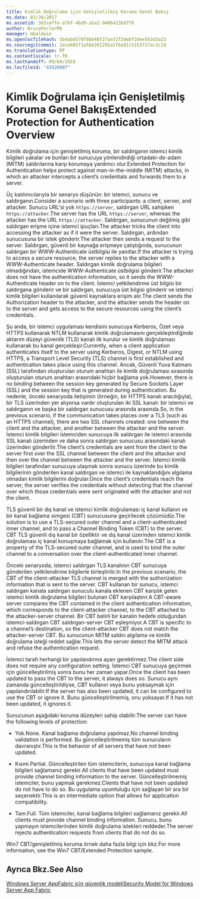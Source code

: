 ```yaml
---
title: Kimlik Doğrulama için Genişletilmiş Koruma Genel Bakış
ms.date: 03/30/2017
ms.assetid: 3d2ceffe-a7bf-4bd9-a5a2-9406423bd7f8
author: BrucePerlerMS
manager: mbaldwin
ms.openlocfilehash: 5b4abd570f8bb40f2faa72f2debf2dee563d3a23
ms.sourcegitcommit: 2eceb05f1a5bb261291a1f6a91c5153727ac1c19
ms.translationtype: MT
ms.contentlocale: tr-TR
ms.lasthandoff: 09/04/2018
ms.locfileid: "43526607"
---
```

# <a name="extended-protection-for-authentication-overview"></a><span data-ttu-id="26777-102">Kimlik Doğrulama için Genişletilmiş Koruma Genel Bakış</span><span class="sxs-lookup"><span data-stu-id="26777-102">Extended Protection for Authentication Overview</span></span>
<span data-ttu-id="26777-103">Kimlik doğrulama için genişletilmiş koruma, bir saldırganın istemci kimlik bilgileri yakalar ve bunları bir sunucuya yönlendirdiği ortadaki-de-adam (MITM) saldırılarına karşı korumaya yardımcı olur.</span><span class="sxs-lookup"><span data-stu-id="26777-103">Extended Protection for Authentication helps protect against man-in-the-middle (MITM) attacks, in which an attacker intercepts a client’s credentials and forwards them to a server.</span></span>  
  
 <span data-ttu-id="26777-104">Üç katılımcılarıyla bir senaryo düşünün: bir istemci, sunucu ve saldırganın.</span><span class="sxs-lookup"><span data-stu-id="26777-104">Consider a scenario with three participants: a client, server, and attacker.</span></span> <span data-ttu-id="26777-105">Sunucu URL'si yok `https://server`, saldırgan URL sahipken `https://attacker`.</span><span class="sxs-lookup"><span data-stu-id="26777-105">The server has the URL `https://server`, whereas the attacker has the URL `https://attacker`.</span></span> <span data-ttu-id="26777-106">Saldırgan, sunucunun değilmiş gibi saldırgan erişme içine istemci ipuçları.</span><span class="sxs-lookup"><span data-stu-id="26777-106">The attacker tricks the client into accessing the attacker as if it were the server.</span></span> <span data-ttu-id="26777-107">Saldırgan, ardından sunucusuna bir istek gönderir.</span><span class="sxs-lookup"><span data-stu-id="26777-107">The attacker then sends a request to the server.</span></span> <span data-ttu-id="26777-108">Saldırgan, güvenli bir kaynağa erişmeye çalıştığında, sunucunun saldırgan bir WWW-Authenticate üstbilgisi ile yanıtlar.</span><span class="sxs-lookup"><span data-stu-id="26777-108">If the attacker is trying to access a secure resource, the server replies to the attacker with a WWW-Authenticate header.</span></span> <span data-ttu-id="26777-109">Saldırgan kimlik doğrulama bilgileri olmadığından, istemcide WWW-Authenticate üstbilgisi gönderir.</span><span class="sxs-lookup"><span data-stu-id="26777-109">The attacker does not have the authentication information, so it sends the WWW-Authenticate header on to the client.</span></span> <span data-ttu-id="26777-110">İstemci yetkilendirme üst bilgisi bir saldırgana gönderir ve bir saldırgan, sunucuya üst bilgisi gönderir ve istemci kimlik bilgileri kullanılarak güvenli kaynaklara erişim alır.</span><span class="sxs-lookup"><span data-stu-id="26777-110">The client sends the Authorization header to the attacker, and the attacker sends the header on to the server and gets access to the secure resources using the client’s credentials.</span></span>  
  
 <span data-ttu-id="26777-111">Şu anda, bir istemci uygulaması kendisini sunucuya Kerberos, Özet veya HTTPS kullanarak NTLM kullanarak kimlik doğrulamasını gerçekleştirdiğinde aktarım düzeyi güvenlik (TLS) kanalı ilk kurulur ve kimlik doğrulaması kullanarak bu kanal gerçekleşir.</span><span class="sxs-lookup"><span data-stu-id="26777-111">Currently, when a client application authenticates itself to the server using Kerberos, Digest, or NTLM using HTTPS, a Transport Level Security (TLS) channel is first established and authentication takes place using this channel.</span></span> <span data-ttu-id="26777-112">Ancak, Güvenli Yuva Katmanı (SSL) tarafından oluşturulan oturum anahtarı ile kimlik doğrulaması sırasında oluşturulan oturum anahtarı arasındaki hiçbir bağlama yok.</span><span class="sxs-lookup"><span data-stu-id="26777-112">However, there is no binding between the session key generated by Secure Sockets Layer (SSL) and the session key that is generated during authentication.</span></span> <span data-ttu-id="26777-113">Bu nedenle, önceki senaryoda iletişimin (örneğin, bir HTTPS kanalı aracılığıyla), bir TLS üzerinden yer alıyorsa vardır oluşturulan iki SSL kanalı: bir istemci ve saldırganın ve başka bir saldırgan sunucusu arasında arasında.</span><span class="sxs-lookup"><span data-stu-id="26777-113">So, in the previous scenario, if the communication takes places over a TLS (such as an HTTPS channel), there are two SSL channels created: one between the client and the attacker, and another between the attacker and the server.</span></span> <span data-ttu-id="26777-114">İstemci kimlik bilgileri istemciden sunucuya ilk saldırgan ile istemci arasında SSL kanalı üzerinden ve daha sonra saldırgan sunucusu arasındaki kanalı üzerinden gönderilir.</span><span class="sxs-lookup"><span data-stu-id="26777-114">The client’s credentials are sent from the client to the server first over the SSL channel between the client and the attacker and then over the channel between the attacker and the server.</span></span> <span data-ttu-id="26777-115">İstemci kimlik bilgileri tarafından sunucuya ulaşmak sonra sunucu üzerinde bu kimlik bilgilerinin gönderilen kanal saldırgan ve istemci ile kaynaklandığını algılama olmadan kimlik bilgilerini doğrular.</span><span class="sxs-lookup"><span data-stu-id="26777-115">Once the client’s credentials reach the server, the server verifies the credentials without detecting that the channel over which those credentials were sent originated with the attacker and not the client.</span></span>  
  
 <span data-ttu-id="26777-116">TLS güvenli bir dış kanal ve istemci kimlik doğrulaması iç kanal kullanın ve bir kanal bağlama simgesi (CBT) sunucusuna geçirilecek çözümüdür.</span><span class="sxs-lookup"><span data-stu-id="26777-116">The solution is to use a TLS-secured outer channel and a client-authenticated inner channel, and to pass a Channel Binding Token (CBT) to the server.</span></span> <span data-ttu-id="26777-117">CBT TLS güvenli dış kanal bir özelliktir ve dış kanal üzerinden istemci kimlik doğrulaması iç kanal konuşmaya bağlamak için kullanılır.</span><span class="sxs-lookup"><span data-stu-id="26777-117">The CBT is a property of the TLS-secured outer channel, and is used to bind the outer channel to a conversation over the client-authenticated inner channel.</span></span>  
  
 <span data-ttu-id="26777-118">Önceki senaryoda, istemci saldırgan TLS kanalının CBT sunucuya gönderilen yetkilendirme bilgilerle birleştirilir.</span><span class="sxs-lookup"><span data-stu-id="26777-118">In the previous scenario, the CBT of the client-attacker TLS channel is merged with the authorization information that is sent to the server.</span></span> <span data-ttu-id="26777-119">CBT kullanan bir sunucu, istemci saldırgan kanala saldırgan sunuculu kanala eklenen CBT karşılık gelen istemci kimlik doğrulama bilgileri bulunan CBT karşılaştırır.</span><span class="sxs-lookup"><span data-stu-id="26777-119">A CBT-aware server compares the CBT contained in the client authentication information, which corresponds to the client-attacker channel, to the CBT attached to the attacker-server channel.</span></span> <span data-ttu-id="26777-120">Bir CBT belirli bir kanalın hedefe olduğundan istemci-saldırgan CBT saldırgan-server CBT eşleşmiyor.</span><span class="sxs-lookup"><span data-stu-id="26777-120">A CBT is specific to a channel’s destination, so the client-attacker CBT does not match the attacker-server CBT.</span></span> <span data-ttu-id="26777-121">Bu sunucunun MITM saldırı algılama ve kimlik doğrulama isteği reddet sağlar.</span><span class="sxs-lookup"><span data-stu-id="26777-121">This lets the server detect the MITM attack and refuse the authentication request.</span></span>  
  
 <span data-ttu-id="26777-122">İstemci tarafı herhangi bir yapılandırma ayarı gerektirmez.</span><span class="sxs-lookup"><span data-stu-id="26777-122">The client side does not require any configuration setting.</span></span> <span data-ttu-id="26777-123">İstemci CBT sunucuya geçirmek için güncelleştirilmiş sonra bunu her zaman yapar.</span><span class="sxs-lookup"><span data-stu-id="26777-123">Once the client has been updated to pass the CBT to the server, it always does so.</span></span> <span data-ttu-id="26777-124">Sunucu aynı zamanda güncelleştirildiyse, CBT kullanın veya bunu yoksaymak için yapılandırılabilir.</span><span class="sxs-lookup"><span data-stu-id="26777-124">If the server has also been updated, it can be configured to use the CBT or ignore it.</span></span> <span data-ttu-id="26777-125">Bunu güncelleştirilmemiş, onu yoksayar.</span><span class="sxs-lookup"><span data-stu-id="26777-125">If it has not been updated, it ignores it.</span></span>  
  
 <span data-ttu-id="26777-126">Sunucunun aşağıdaki koruma düzeyleri sahip olabilir:</span><span class="sxs-lookup"><span data-stu-id="26777-126">The server can have the following levels of protection:</span></span>  
  
-   <span data-ttu-id="26777-127">Yok.</span><span class="sxs-lookup"><span data-stu-id="26777-127">None.</span></span> <span data-ttu-id="26777-128">Kanal bağlama doğrulama yapılmaz.</span><span class="sxs-lookup"><span data-stu-id="26777-128">No channel binding validation is performed.</span></span> <span data-ttu-id="26777-129">Bu güncelleştirilmemiş tüm sunucuların davranıştır.</span><span class="sxs-lookup"><span data-stu-id="26777-129">This is the behavior of all servers that have not been updated.</span></span>  
  
-   <span data-ttu-id="26777-130">Kısmi.</span><span class="sxs-lookup"><span data-stu-id="26777-130">Partial.</span></span> <span data-ttu-id="26777-131">Güncelleştirilen tüm istemcilerin, sunucuya kanal bağlama bilgileri sağlamanız gerekir.</span><span class="sxs-lookup"><span data-stu-id="26777-131">All clients that have been updated must provide channel binding information to the server.</span></span> <span data-ttu-id="26777-132">Güncelleştirilmemiş istemciler, bunu yapmak gerekmez.</span><span class="sxs-lookup"><span data-stu-id="26777-132">Clients that have not been updated do not have to do so.</span></span> <span data-ttu-id="26777-133">Bu uygulama uyumluluğu için sağlayan bir ara bir seçenektir.</span><span class="sxs-lookup"><span data-stu-id="26777-133">This is an intermediate option that allows for application compatibility.</span></span>  
  
-   <span data-ttu-id="26777-134">Tam.</span><span class="sxs-lookup"><span data-stu-id="26777-134">Full.</span></span> <span data-ttu-id="26777-135">Tüm istemciler, kanal bağlama bilgileri sağlamanız gerekir.</span><span class="sxs-lookup"><span data-stu-id="26777-135">All clients must provide channel binding information.</span></span> <span data-ttu-id="26777-136">Sunucu, bunu yapmayın istemcilerinden kimlik doğrulama istekleri reddeder.</span><span class="sxs-lookup"><span data-stu-id="26777-136">The server rejects authentication requests from clients that do not do so.</span></span>  
  
 <span data-ttu-id="26777-137">Win7 CBT/genişletilmiş koruma örnek daha fazla bilgi için bkz.</span><span class="sxs-lookup"><span data-stu-id="26777-137">For more information, see the Win7 CBT/Extended Protection sample.</span></span>  
  
## <a name="see-also"></a><span data-ttu-id="26777-138">Ayrıca Bkz.</span><span class="sxs-lookup"><span data-stu-id="26777-138">See Also</span></span>  
 [<span data-ttu-id="26777-139">Windows Server AppFabric için güvenlik modeli</span><span class="sxs-lookup"><span data-stu-id="26777-139">Security Model for Windows Server App Fabric</span></span>](https://go.microsoft.com/fwlink/?LinkID=201279&clcid=0x409)
